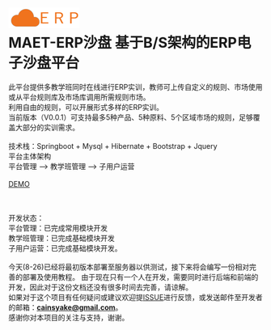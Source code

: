 
![](https://raw.githubusercontent.com/cainsyake/erp/master/src/main/resources/static/images/logo.png)
<br>
MAET-ERP沙盘 基于B/S架构的ERP电子沙盘平台
===
此平台提供多教学班同时在线进行ERP实训，教师可上传自定义的规则、市场使用或从平台规则库及市场库调用所需规则市场。<br>
利用自由的规则，可以开展形式多样的ERP实训。<br>
当前版本（V0.0.1）可支持最多5种产品、5种原料、5个区域市场的规则，足够覆盖大部分的实训需求。
<br><br>
技术栈：Springboot + Mysql + Hibernate + Bootstrap + Jquery
<br>
平台主体架构<br>
平台管理 --> 教学班管理 --> 子用户运营
<br><br>
[DEMO](http://erp.cainsyake.com.cn)
<br>

<br><br>
开发状态：<br>
平台管理：已完成常用模块开发<br>
教学班管理：已完成基础模块开发<br>
子用户运营：已完成基础模块开发。
<br><br>
今天(8-26)已经将最初版本部署至服务器以供测试，接下来将会编写一份相对完善的部署及使用教程。
由于现在只有一个人在开发，需要同时进行后端和前端的开发，因此对于这份文档还没有很多时间去完善，请谅解。<br>
如果对于这个项目有任何疑问或建议欢迎提[ISSUE](https://github.com/cainsyake/erp/issues/new)进行反馈，或发送邮件至开发者的邮箱：**cainsyake@gmail.com**。<br>
感谢你对本项目的关注与支持，谢谢。
